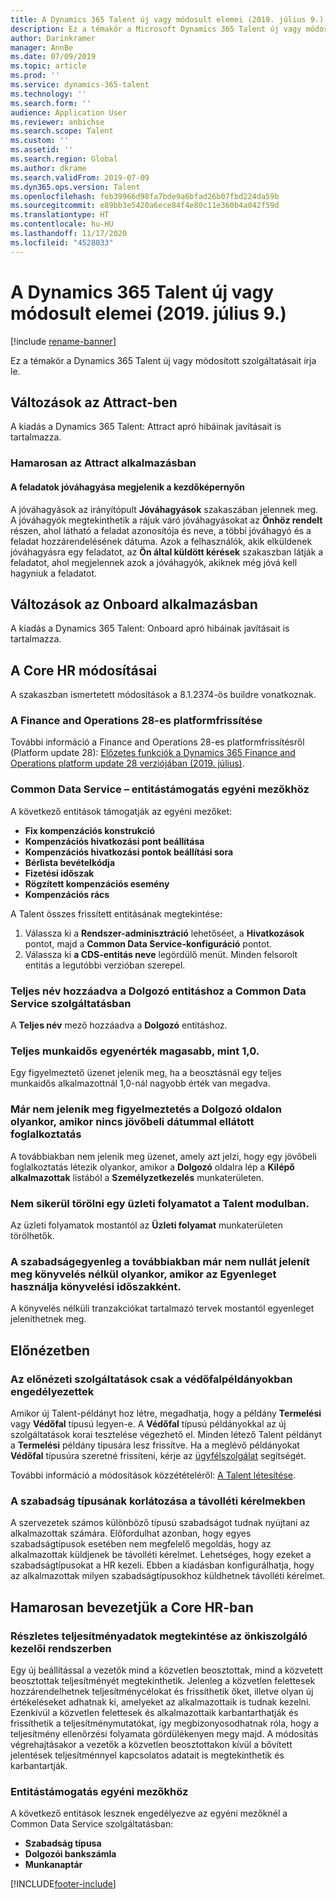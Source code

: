 ```yaml
---
title: A Dynamics 365 Talent új vagy módosult elemei (2019. július 9.)
description: Ez a témakör a Microsoft Dynamics 365 Talent új vagy módosított szolgáltatásait írja le.
author: Darinkramer
manager: AnnBe
ms.date: 07/09/2019
ms.topic: article
ms.prod: ''
ms.service: dynamics-365-talent
ms.technology: ''
ms.search.form: ''
audience: Application User
ms.reviewer: anbichse
ms.search.scope: Talent
ms.custom: ''
ms.assetid: ''
ms.search.region: Global
ms.author: dkrame
ms.search.validFrom: 2019-07-09
ms.dyn365.ops.version: Talent
ms.openlocfilehash: feb39966d98fa7bde9a6bfad26b07fbd224da59b
ms.sourcegitcommit: e89bb3e5420a6ece84f4e80c11e360b4a042f59d
ms.translationtype: HT
ms.contentlocale: hu-HU
ms.lasthandoff: 11/17/2020
ms.locfileid: "4528033"
---
```

# <a name="whats-new-or-changed-in-dynamics-365-talent-july-9-2019"></a>A Dynamics 365 Talent új vagy módosult elemei (2019. július 9.)

[!include [rename-banner](~/includes/cc-data-platform-banner.md)]

Ez a témakör a Dynamics 365 Talent új vagy módosított szolgáltatásait írja le.

## <a name="changes-in-attract"></a>Változások az Attract-ben

A kiadás a Dynamics 365 Talent: Attract apró hibáinak javításait is tartalmazza.

### <a name="coming-soon-in-attract"></a>Hamarosan az Attract alkalmazásban

#### <a name="job-approvals-appear-on-the-home-page"></a>A feladatok jóváhagyása megjelenik a kezdőképernyőn

A jóváhagyások az irányítópult **Jóváhagyások** szakaszában jelennek meg. A jóváhagyók megtekinthetik a rájuk váró jóváhagyásokat az **Önhöz rendelt** részen, ahol látható a feladat azonosítója és neve, a többi jóváhagyó és a feladat hozzárendelésének dátuma. Azok a felhasználók, akik elküldenek jóváhagyásra egy feladatot, az **Ön által küldött kérések** szakaszban látják a feladatot, ahol megjelennek azok a jóváhagyók, akiknek még jóvá kell hagyniuk a feladatot.

## <a name="changes-in-onboard"></a>Változások az Onboard alkalmazásban

A kiadás a Dynamics 365 Talent: Onboard apró hibáinak javításait is tartalmazza.

## <a name="changes-in-core-hr"></a>A Core HR módosításai

A szakaszban ismertetett módosítások a 8.1.2374-ös buildre vonatkoznak.

### <a name="platform-update-28-for-finance-and-operations"></a>A Finance and Operations 28-es platformfrissítése

További információ a Finance and Operations 28-es platformfrissítésről (Platform update 28): [Előzetes funkciók a Dynamics 365 Finance and Operations platform update 28 verziójában (2019. július)](https://docs.microsoft.com/dynamics365/unified-operations/fin-and-ops/get-started/whats-new-platform-update-28).

### <a name="entity-support-for-custom-fields-in-common-data-service"></a>Common Data Service – entitástámogatás egyéni mezőkhöz 

A következő entitások támogatják az egyéni mezőket: 

- **Fix kompenzációs konstrukció**
- **Kompenzációs hivatkozási pont beállítása**
- **Kompenzációs hivatkozási pontok beállítási sora**
- **Bérlista bevételkódja**
- **Fizetési időszak**
- **Rögzített kompenzációs esemény**
- **Kompenzációs rács**

A Talent összes frissített entitásának megtekintése:

1. Válassza ki a **Rendszer-adminisztráció** lehetőséet, a **Hivatkozások** pontot, majd a **Common Data Service-konfiguráció** pontot.
2. Válassza ki **a CDS-entitás neve** legördülő menüt. Minden felsorolt entitás a legutóbbi verzióban szerepel. 

###  <a name="full-name-added-to-worker-entity-in-common-data-service"></a>Teljes név hozzáadva a Dolgozó entitáshoz a Common Data Service szolgáltatásban

A **Teljes név** mező hozzáadva a **Dolgozó** entitáshoz.

### <a name="full-time-equivalent-higher-than-10"></a>Teljes munkaidős egyenérték magasabb, mint 1,0.

Egy figyelmeztető üzenet jelenik meg, ha a beosztásnál egy teljes munkaidős alkalmazottnál 1,0-nál nagyobb érték van megadva. 

### <a name="a-warning-no-longer-displays-on-the-worker-page-when-there-is-no-future-dated-employment"></a>Már nem jelenik meg figyelmeztetés a Dolgozó oldalon olyankor, amikor nincs jövőbeli dátummal ellátott foglalkoztatás

A továbbiakban nem jelenik meg üzenet, amely azt jelzi, hogy egy jövőbeli foglalkoztatás létezik olyankor, amikor a **Dolgozó** oldalra lép a **Kilépő alkalmazottak** listából a **Személyzetkezelés** munkaterületen. 

### <a name="unable-to-delete-a-business-process-in-talent"></a>Nem sikerül törölni egy üzleti folyamatot a Talent modulban.

Az üzleti folyamatok mostantól az **Üzleti folyamat** munkaterületen törölhetők.

### <a name="leave-balance-no-longer-displays-zero-for-plans-with-no-accruals-when-using-balance-as-of-accrual-period"></a>A szabadságegyenleg a továbbiakban már nem nullát jelenít meg könyvelés nélkül olyankor, amikor az Egyenleget használja könyvelési időszakként.

A könyvelés nélküli tranzakciókat tartalmazó tervek mostantól egyenleget jeleníthetnek meg.

## <a name="in-preview"></a>Előnézetben

### <a name="preview-features-are-enabled-only-in-sandbox-instances"></a>Az előnézeti szolgáltatások csak a védőfalpéldányokban engedélyezettek

Amikor új Talent-példányt hoz létre, megadhatja, hogy a példány **Termelési** vagy **Védőfal** típusú legyen-e. A **Védőfal** típusú példányokkal az új szolgáltatások korai tesztelése végezhető el. Minden létező Talent példányt a **Termelési** példány típusára lesz frissítve. Ha a meglévő példányokat **Védőfal** típusúra szeretné frissíteni, kérje az [ügyfélszolgálat](https://docs.microsoft.com/dynamics365/unified-operations/talent/talent-support) segítségét.

További információ a módosítások közzétételéről: [A Talent létesítése](https://docs.microsoft.com/dynamics365/unified-operations/talent/provisioning-talent).

### <a name="restrict-leave-types-in-time-off-requests"></a>A szabadság típusának korlátozása a távolléti kérelmekben

A szervezetek számos különböző típusú szabadságot tudnak nyújtani az alkalmazottak számára. Előfordulhat azonban, hogy egyes szabadságtípusok esetében nem megfelelő megoldás, hogy az alkalmazottak küldjenek be távolléti kérelmet. Lehetséges, hogy ezeket a szabadságtípusokat a HR kezeli. Ebben a kiadásban konfigurálhatja, hogy az alkalmazottak milyen szabadságtípusokhoz küldhetnek távolléti kérelmet. 

## <a name="coming-soon-in-core-hr"></a>Hamarosan bevezetjük a Core HR-ban

### <a name="view-extended-information-for-performance-in-manager-self-service"></a>Részletes teljesítményadatok megtekintése az önkiszolgáló kezelői rendszerben

Egy új beállítással a vezetők mind a közvetlen beosztottak, mind a közvetett beosztottak teljesítményét megtekinthetik. Jelenleg a közvetlen felettesek hozzárendelhetnek teljesítménycélokat és frissíthetik őket, illetve olyan új értékeléseket adhatnak ki, amelyeket az alkalmazottaik is tudnak kezelni. Ezenkívül a közvetlen felettesek és alkalmazottaik karbantarthatják és frissíthetik a teljesítménymutatókat, így megbizonyosodhatnak róla, hogy a teljesítmény ellenőrzési folyamata gördülékenyen megy majd. A módosítás végrehajtásakor a vezetők a közvetlen beosztottakon kívül a bővített jelentések teljesítménnyel kapcsolatos adatait is megtekinthetik és karbantartják. 

### <a name="entities-supporting-custom-fields"></a>Entitástámogatás egyéni mezőkhöz

A következő entitások lesznek engedélyezve az egyéni mezőknél a Common Data Service szolgáltatásban: 

- **Szabadság típusa**
- **Dolgozói bankszámla**
- **Munkanaptár**


[!INCLUDE[footer-include](../includes/footer-banner.md)]